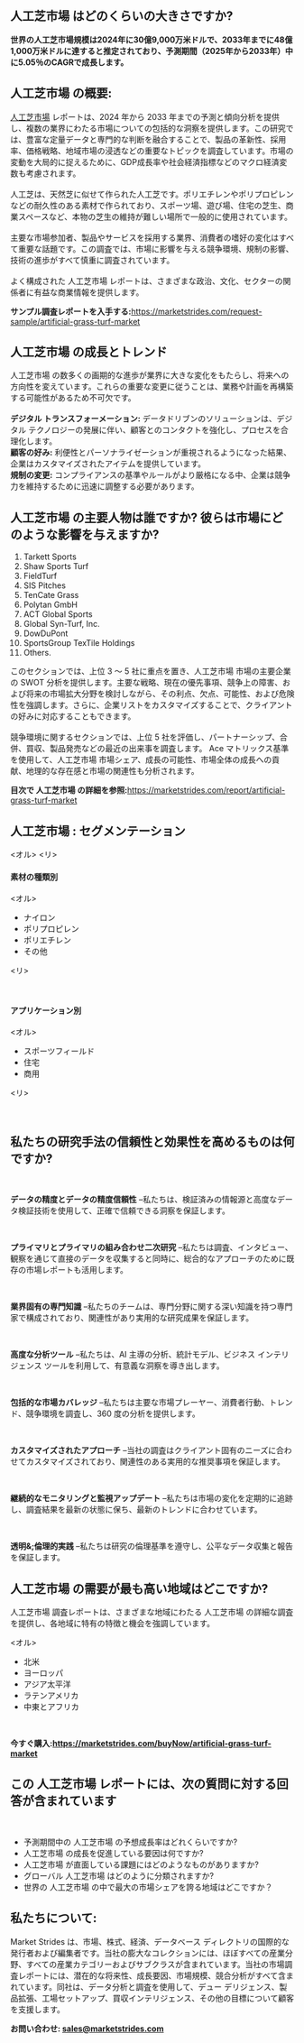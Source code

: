 <h2>人工芝市場 はどのくらいの大きさですか?</h2>
<p><strong>世界の人工芝市場規模は2024年に30億9,000万米ドルで、2033年までに48億1,000万米ドルに達すると推定されており、予測期間（2025年から2033年）中に5.05％のCAGRで成長します。</strong></p>
<h2>人工芝市場 の概要:</h2>
<p><a href="https://marketstrides.com/report/artificial-grass-turf-market">人工芝市場</a> レポートは、2024 年から 2033 年までの予測と傾向分析を提供し、複数の業界にわたる市場についての包括的な洞察を提供します。この研究では、豊富な定量データと専門的な判断を融合することで、製品の革新性、採用率、価格戦略、地域市場の浸透などの重要なトピックを調査しています。市場の変動を大局的に捉えるために、GDP成長率や社会経済指標などのマクロ経済変数も考慮されます。 <br /><br />人工芝は、天然芝に似せて作られた人工芝です。ポリエチレンやポリプロピレンなどの耐久性のある素材で作られており、スポーツ場、遊び場、住宅の芝生、商業スペースなど、本物の芝生の維持が難しい場所で一般的に使用されています。<br /><br />主要な市場参加者、製品やサービスを採用する業界、消費者の嗜好の変化はすべて重要な話題です。この調査では、市場に影響を与える競争環境、規制の影響、技術の進歩がすべて慎重に調査されています。 <br /><br />よく構成された 人工芝市場 レポートは、さまざまな政治、文化、セクターの関係者に有益な商業情報を提供します。</p>
<p><strong>サンプル調査レポートを入手する:</strong><a href="https://marketstrides.com/request-sample/artificial-grass-turf-market">https://marketstrides.com/request-sample/artificial-grass-turf-market</a></p>
<h2>人工芝市場 の成長とトレンド</h2>
<p>人工芝市場 の数多くの画期的な進歩が業界に大きな変化をもたらし、将来への方向性を変えています。これらの重要な変更に従うことは、業務や計画を再構築する可能性があるため不可欠です。<br /><br /><strong>デジタル トランスフォーメーション:</strong> データドリブンのソリューションは、デジタル テクノロジーの発展に伴い、顧客とのコンタクトを強化し、プロセスを合理化します。 <br /><strong>顧客の好み:</strong> 利便性とパーソナライゼーションが重視されるようになった結果、企業はカスタマイズされたアイテムを提供しています。 <br /><strong>規制の変更:</strong> コンプライアンスの基準やルールがより厳格になる中、企業は競争力を維持するために迅速に調整する必要があります。</p>
<h2>人工芝市場 の主要人物は誰ですか? 彼らは市場にどのような影響を与えますか?</h2>
<ol>
<li>Tarkett Sports</li>
<li>Shaw Sports Turf</li>
<li>FieldTurf</li>
<li>SIS Pitches</li>
<li>TenCate Grass</li>
<li>Polytan GmbH</li>
<li>ACT Global Sports</li>
<li>Global Syn-Turf, Inc.</li>
<li>DowDuPont</li>
<li>SportsGroup TexTile Holdings</li>
<li>Others.</li>
</ol>
<p>このセクションでは、上位 3 ～ 5 社に重点を置き、人工芝市場 市場の主要企業の SWOT 分析を提供します。主要な戦略、現在の優先事項、競争上の障害、および将来の市場拡大分野を検討しながら、その利点、欠点、可能性、および危険性を強調します。さらに、企業リストをカスタマイズすることで、クライアントの好みに対応することもできます。 <br /><br />競争環境に関するセクションでは、上位 5 社を評価し、パートナーシップ、合併、買収、製品発売などの最近の出来事を調査します。 Ace マトリックス基準を使用して、人工芝市場 市場シェア、成長の可能性、市場全体の成長への貢献、地理的な存在感と市場の関連性も分析されます。</p>
<p><strong>目次で 人工芝市場 の詳細を参照:</strong><a href="https://marketstrides.com/report/artificial-grass-turf-market">https://marketstrides.com/report/artificial-grass-turf-market</a></p>
<h2>人工芝市場 : セグメンテーション</h2>
<p>&lt;オル&gt; &lt;リ&gt;</p>
<h4>素材の種類別</h4>
<p>&lt;オル&gt;</p>
<ul>
<li>ナイロン</li>
<li>ポリプロピレン</li>
<li>ポリエチレン</li>
<li>その他</li>
</ul>
<p>&lt;リ&gt;</p>
<p>&nbsp;</p>
<h4>アプリケーション別</h4>
<p>&lt;オル&gt;</p>
<ul>
<li>スポーツフィールド</li>
<li>住宅</li>
<li>商用</li>
</ul>
<p>&lt;リ&gt;</p>
<p>&nbsp;</p>
<h2>私たちの研究手法の信頼性と効果性を高めるものは何ですか?</h2>
<p>&nbsp;</p>
<p><strong>データの精度とデータの精度信頼性</strong> &ndash;私たちは、検証済みの情報源と高度なデータ検証技術を使用して、正確で信頼できる洞察を保証します。</p>
<p>&nbsp;</p>
<p><strong>プライマリとプライマリの組み合わせ二次研究</strong> &ndash;私たちは調査、インタビュー、観察を通じて直接のデータを収集すると同時に、総合的なアプローチのために既存の市場レポートも活用します。</p>
<p>&nbsp;</p>
<p><strong>業界固有の専門知識</strong> &ndash;私たちのチームは、専門分野に関する深い知識を持つ専門家で構成されており、関連性があり実用的な研究成果を保証します。</p>
<p>&nbsp;</p>
<p><strong>高度な分析ツール</strong> &ndash;私たちは、AI 主導の分析、統計モデル、ビジネス インテリジェンス ツールを利用して、有意義な洞察を導き出します。</p>
<p>&nbsp;</p>
<p><strong>包括的な市場カバレッジ</strong> &ndash;私たちは主要な市場プレーヤー、消費者行動、トレンド、競争環境を調査し、360 度の分析を提供します。</p>
<p>&nbsp;</p>
<p><strong>カスタマイズされたアプローチ</strong> &ndash;当社の調査はクライアント固有のニーズに合わせてカスタマイズされており、関連性のある実用的な推奨事項を保証します。</p>
<p>&nbsp;</p>
<p><strong>継続的なモニタリングと監視アップデート</strong> &ndash;私たちは市場の変化を定期的に追跡し、調査結果を最新の状態に保ち、最新のトレンドに合わせています。</p>
<p>&nbsp;</p>
<p><strong>透明&amp;;倫理的実践</strong> &ndash;私たちは研究の倫理基準を遵守し、公平なデータ収集と報告を保証します。</p>
<h2>人工芝市場 の需要が最も高い地域はどこですか?</h2>
<p>人工芝市場 調査レポートは、さまざまな地域にわたる 人工芝市場 の詳細な調査を提供し、各地域に特有の特徴と機会を強調しています。</p>
<p>&lt;オル&gt;</p>
<ul>
<li>北米</li>
<li>ヨーロッパ</li>
<li>アジア太平洋</li>
<li>ラテンアメリカ</li>
<li>中東とアフリカ</li>
</ul>
<p>&nbsp;</p>
<p><strong>今すぐ購入:<a href="https://marketstrides.com/buyNow/artificial-grass-turf-market?price=single_price">https://marketstrides.com/buyNow/artificial-grass-turf-market</a></strong></p>
<h2>この 人工芝市場 レポートには、次の質問に対する回答が含まれています</h2>
<p>&nbsp;</p>
<ul>
<li>予測期間中の 人工芝市場 の予想成長率はどれくらいですか?</li>
<li>人工芝市場 の成長を促進している要因は何ですか?</li>
<li>人工芝市場 が直面している課題にはどのようなものがありますか?</li>
<li>グローバル 人工芝市場 はどのように分類されますか?</li>
<li>世界の 人工芝市場 の中で最大の市場シェアを誇る地域はどこですか？</li>
</ul>
<h2>私たちについて:</h2>
<p><a>Market Strides</a> は、市場、株式、経済、データベース ディレクトリの国際的な発行者および編集者です。当社の膨大なコレクションには、ほぼすべての産業分野、すべての産業カテゴリーおよびサブクラスが含まれています。当社の市場調査レポートには、潜在的な将来性、成長要因、市場規模、競合分析がすべて含まれています。同社は、データ分析と調査を使用して、デュー デリジェンス、製品拡張、工場セットアップ、買収インテリジェンス、その他の目標について顧客を支援します。</p>
<p><strong>お問い合わせ: <a href="mailto:sales@marketstrides.com">sales@marketstrides.com</a></strong></p>
